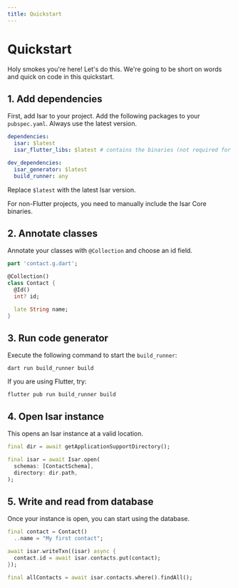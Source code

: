 ```yaml
---
title: Quickstart
---
```


# Quickstart

Holy smokes you're here! Let's do this. We're going to be short on words and quick on code in this quickstart.

## 1. Add dependencies

First, add Isar to your project. Add the following packages to your `pubspec.yaml`. Always use the latest version.

```yaml
dependencies:
  isar: $latest
  isar_flutter_libs: $latest # contains the binaries (not required for web)

dev_dependencies:
  isar_generator: $latest
  build_runner: any
```

Replace `$latest` with the latest Isar version.

For non-Flutter projects, you need to manually include the Isar Core binaries.

## 2. Annotate classes

Annotate your classes with `@Collection` and choose an id field.

```dart
part 'contact.g.dart';

@Collection()
class Contact {
  @Id()
  int? id;

  late String name;
}
```

## 3. Run code generator

Execute the following command to start the `build_runner`:

```
dart run build_runner build
```

If you are using Flutter, try:

```
flutter pub run build_runner build
```

## 4. Open Isar instance

This opens an Isar instance at a valid location.

```dart
final dir = await getApplicationSupportDirectory();

final isar = await Isar.open(
  schemas: [ContactSchema],
  directory: dir.path,
);
```

## 5. Write and read from database

Once your instance is open, you can start using the database.

```dart
final contact = Contact()
  ..name = "My first contact";

await isar.writeTxn((isar) async {
  contact.id = await isar.contacts.put(contact);
});

final allContacts = await isar.contacts.where().findAll();
```
